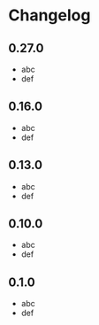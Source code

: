 # Changelog

## 0.27.0

- abc
- def


## 0.16.0

- abc
- def

## 0.13.0

- abc
- def

## 0.10.0

- abc
- def

## 0.1.0

- abc
- def
